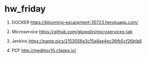 # hw_friday

1) DOCKER
https://blooming-escarpment-35723.herokuapp.com/

2) Microservice
https://github.com/gkopplin/microservices-lab
3) Jenkins
https://paste.pics/2153056e3c15a8ae4ec36fb5cf26bfa6
4) PCF
http://medjitov10.cfapps.io/
